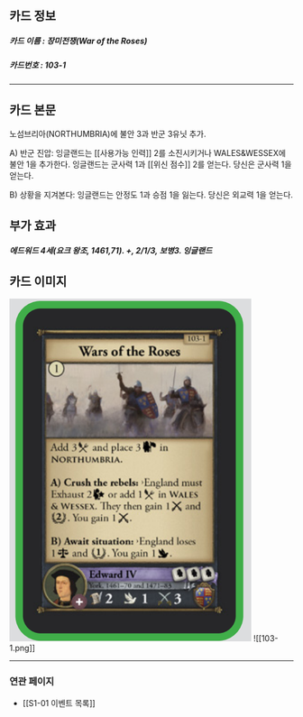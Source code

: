 ## 카드 정보
##### 카드 이름 : 장미전쟁(War of the Roses)
##### 카드번호  : 103-1
---
## 카드 본문

노섬브리아(NORTHUMBRIA)에 불안 3과 반군 3유닛 추가.

A) 반군 진압: 잉글랜드는 [[사용가능 인력]] 2를 소진시키거나 WALES&WESSEX에 불안 1을 추가한다. 잉글랜드는 군사력 1과 [[위신 점수]] 2를 얻는다. 당신은 군사력 1을 얻는다.

B) 상황을 지겨본다: 잉글랜드는 안정도 1과 승점 1을 잃는다. 당신은 외교력 1을 얻는다.

## 부가 효과
##### 에드워드 4세(요크 왕조, 1461,71). +, 2/1/3, 보병3. 잉글랜드

## 카드 이미지
<img src="\Assets\103-1.png"/>
![[103-1.png]]

--- 

### 연관 페이지
- [[S1-01 이벤트 목록]]